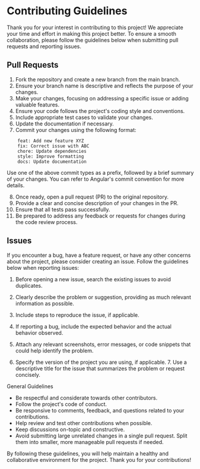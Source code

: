 # Contributing Guidelines

Thank you for your interest in contributing to this project! We appreciate your time and effort in making this project better. To ensure a smooth collaboration, please follow the guidelines below when submitting pull requests and reporting issues.

## Pull Requests

1.  Fork the repository and create a new branch from the main branch.
2.  Ensure your branch name is descriptive and reflects the purpose of your changes.
3.  Make your changes, focusing on addressing a specific issue or adding valuable features.
4.  Ensure your code follows the project's coding style and conventions.
5.  Include appropriate test cases to validate your changes.
6.  Update the documentation if necessary.
7.  Commit your changes using the following format:

```
    feat: Add new feature XYZ
    fix: Correct issue with ABC
    chore: Update dependencies
    style: Improve formatting
    docs: Update documentation
```

Use one of the above commit types as a prefix, followed by a brief summary of your changes. You can refer to Angular's commit convention for more details.

8.  Once ready, open a pull request (PR) to the original repository.
9.  Provide a clear and concise description of your changes in the PR.
10. Ensure that all tests pass successfully.
11. Be prepared to address any feedback or requests for changes during the code review process.

## Issues

If you encounter a bug, have a feature request, or have any other concerns about the project, please consider creating an issue. Follow the guidelines below when reporting issues:

1. Before opening a new issue, search the existing issues to avoid duplicates.
2. Clearly describe the problem or suggestion, providing as much relevant information as possible.
3. Include steps to reproduce the issue, if applicable.
4. If reporting a bug, include the expected behavior and the actual behavior observed.
5. Attach any relevant screenshots, error messages, or code snippets that could help identify the problem.

6. Specify the version of the project you are using, if applicable. 7. Use a descriptive title for the issue that summarizes the problem or request concisely.

General Guidelines

- Be respectful and considerate towards other contributors.
- Follow the project's code of conduct.
- Be responsive to comments, feedback, and questions related to your contributions.
- Help review and test other contributions when possible.
- Keep discussions on-topic and constructive.
- Avoid submitting large unrelated changes in a single pull request. Split them into smaller, more manageable pull requests if needed.

By following these guidelines, you will help maintain a healthy and collaborative environment for the project. Thank you for your contributions!
